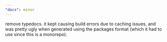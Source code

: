 ```yaml
---
"docs": minor
---
```


remove typedocs. it kept causing build errors due to caching issues, and was pretty ugly when generated using the packages format (which it had to use since this is a monorepo).
